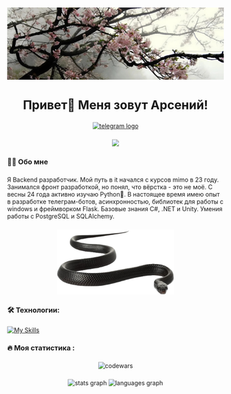 <br clear="both">

<div align="center">
  <img src="https://github.com/7enich7/7enich7/blob/main/photos/snapedit_1751276608401.jpeg?raw=true"  />
</div>

###

<h1 align="center">Привет👋 Меня зовут Арсений!</h1>

###

<div align="center">
  <a href="https://t.me/senich7" target="_blank">
    <img src="https://img.shields.io/static/v1?message=Telegram&logo=telegram&label=&color=2CA5E0&logoColor=white&labelColor=&style=for-the-badge" height="25" alt="telegram logo"  />
  </a>
</div>

###

<div align="center">
  <img src="https://visitor-badge.laobi.icu/badge?page_id=7enich7.7enich7&"  />
</div>

###

<h3 align="left">👩‍💻  Обо мне</h3>

###

<p align="left">Я Backend разработчик. Мой путь в it начался с курсов mimo в 23 году. Занимался фронт разработкой, но понял, что вёрстка - это не моё. С весны 24 года активно изучаю Python🐍. В настоящее время имею опыт в разработке телеграм-ботов, асинхронностью, библиотек для работы с windows и фреймворком Flask. Базовые знания C#, .NET и Unity. Умения работы с PostgreSQL и SQLAlchemy.</p>

###

<p align="center">
 <img height="150" src="https://github.com/7enich7/7enich7/blob/main/photos/Black%20Rat%20Snake%20Red-bellied%20Black%20Snake%20PNG.png?raw=true" alt="snake"/>
</p>

###

<h3 align="left">🛠 Технологии:</h3>

###

  [![My Skills](https://skillicons.dev/icons?i=py,pycharm,postgres,html,css,cs,visualstudio,dotnet,unity,postman,gcp,windows,linux,discord,github)](https://skillicons.dev)

###

<h3 align="left">🔥   Моя статистика :</h3>

###

<div align="center">
  <img src="https://www.codewars.com/users/7enich7/badges/large" height="220" alt="codewars"  />
</div>

###

<div align="center">
  <img src="https://github-readme-stats.vercel.app/api?username=7enich7&hide_title=false&hide_rank=false&show_icons=true&include_all_commits=true&count_private=true&disable_animations=false&theme=dracula&locale=en&hide_border=false&order=1" height="150" alt="stats graph"  />
  <img src="https://github-readme-stats.vercel.app/api/top-langs?username=7enich7&locale=en&hide_title=false&layout=compact&card_width=320&langs_count=5&theme=dracula&hide_border=false&order=2" height="150" alt="languages graph"  />
</div>

###
